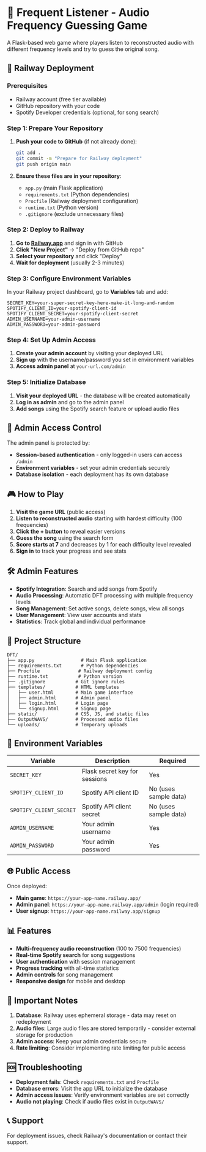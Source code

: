 # 🎵 Frequent Listener - Audio Frequency Guessing Game

A Flask-based web game where players listen to reconstructed audio with different frequency levels and try to guess the original song.

## 🚀 Railway Deployment

### Prerequisites
- Railway account (free tier available)
- GitHub repository with your code
- Spotify Developer credentials (optional, for song search)

### Step 1: Prepare Your Repository

1. **Push your code to GitHub** (if not already done):
   ```bash
   git add .
   git commit -m "Prepare for Railway deployment"
   git push origin main
   ```

2. **Ensure these files are in your repository**:
   - `app.py` (main Flask application)
   - `requirements.txt` (Python dependencies)
   - `Procfile` (Railway deployment configuration)
   - `runtime.txt` (Python version)
   - `.gitignore` (exclude unnecessary files)

### Step 2: Deploy to Railway

1. **Go to [Railway.app](https://railway.app)** and sign in with GitHub
2. **Click "New Project"** → "Deploy from GitHub repo"
3. **Select your repository** and click "Deploy"
4. **Wait for deployment** (usually 2-3 minutes)

### Step 3: Configure Environment Variables

In your Railway project dashboard, go to **Variables** tab and add:

```
SECRET_KEY=your-super-secret-key-here-make-it-long-and-random
SPOTIFY_CLIENT_ID=your-spotify-client-id
SPOTIFY_CLIENT_SECRET=your-spotify-client-secret
ADMIN_USERNAME=your-admin-username
ADMIN_PASSWORD=your-admin-password
```

### Step 4: Set Up Admin Access

1. **Create your admin account** by visiting your deployed URL
2. **Sign up** with the username/password you set in environment variables
3. **Access admin panel** at `your-url.com/admin`

### Step 5: Initialize Database

1. **Visit your deployed URL** - the database will be created automatically
2. **Log in as admin** and go to the admin panel
3. **Add songs** using the Spotify search feature or upload audio files

## 🔐 Admin Access Control

The admin panel is protected by:
- **Session-based authentication** - only logged-in users can access `/admin`
- **Environment variables** - set your admin credentials securely
- **Database isolation** - each deployment has its own database

## 🎮 How to Play

1. **Visit the game URL** (public access)
2. **Listen to reconstructed audio** starting with hardest difficulty (100 frequencies)
3. **Click the + button** to reveal easier versions
4. **Guess the song** using the search form
5. **Score starts at 7** and decreases by 1 for each difficulty level revealed
6. **Sign in** to track your progress and see stats

## 🛠️ Admin Features

- **Spotify Integration**: Search and add songs from Spotify
- **Audio Processing**: Automatic DFT processing with multiple frequency levels
- **Song Management**: Set active songs, delete songs, view all songs
- **User Management**: View user accounts and stats
- **Statistics**: Track global and individual performance

## 📁 Project Structure

```
DFT/
├── app.py                 # Main Flask application
├── requirements.txt       # Python dependencies
├── Procfile              # Railway deployment config
├── runtime.txt           # Python version
├── .gitignore           # Git ignore rules
├── templates/           # HTML templates
│   ├── user.html        # Main game interface
│   ├── admin.html       # Admin panel
│   ├── login.html       # Login page
│   └── signup.html      # Signup page
├── static/              # CSS, JS, and static files
├── OutputWAVS/          # Processed audio files
└── uploads/             # Temporary uploads
```

## 🔧 Environment Variables

| Variable | Description | Required |
|----------|-------------|----------|
| `SECRET_KEY` | Flask secret key for sessions | Yes |
| `SPOTIFY_CLIENT_ID` | Spotify API client ID | No (uses sample data) |
| `SPOTIFY_CLIENT_SECRET` | Spotify API client secret | No (uses sample data) |
| `ADMIN_USERNAME` | Your admin username | Yes |
| `ADMIN_PASSWORD` | Your admin password | Yes |

## 🌐 Public Access

Once deployed:
- **Main game**: `https://your-app-name.railway.app/`
- **Admin panel**: `https://your-app-name.railway.app/admin` (login required)
- **User signup**: `https://your-app-name.railway.app/signup`

## 📊 Features

- **Multi-frequency audio reconstruction** (100 to 7500 frequencies)
- **Real-time Spotify search** for song suggestions
- **User authentication** with session management
- **Progress tracking** with all-time statistics
- **Admin controls** for song management
- **Responsive design** for mobile and desktop

## 🚨 Important Notes

1. **Database**: Railway uses ephemeral storage - data may reset on redeployment
2. **Audio files**: Large audio files are stored temporarily - consider external storage for production
3. **Admin access**: Keep your admin credentials secure
4. **Rate limiting**: Consider implementing rate limiting for public access

## 🆘 Troubleshooting

- **Deployment fails**: Check `requirements.txt` and `Procfile`
- **Database errors**: Visit the app URL to initialize the database
- **Admin access issues**: Verify environment variables are set correctly
- **Audio not playing**: Check if audio files exist in `OutputWAVS/`

## 📞 Support

For deployment issues, check Railway's documentation or contact their support.